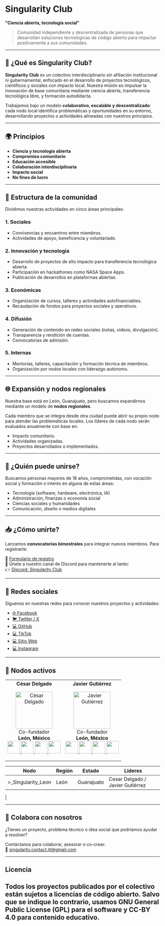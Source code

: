 
# Singularity Club

**"Ciencia abierta, tecnología social"**

> Comunidad independiente y descentralizada de personas que desarrollan soluciones tecnológicas de código abierto para impactar positivamente a sus comunidades.

---

## 📌 ¿Qué es Singularity Club?

**Singularity Club** es un colectivo interdisciplinario sin afiliación institucional ni gubernamental, enfocado en el desarrollo de proyectos tecnológicos, científicos y sociales con impacto local. Nuestra misión es impulsar la innovación de base comunitaria mediante ciencia abierta, transferencia tecnológica libre, y formación autodidacta.

Trabajamos bajo un modelo **colaborativo, escalable y descentralizado**: cada nodo local identifica problemáticas y oportunidades en su entorno, desarrollando proyectos o actividades alineadas con nuestros principios.

---

## 🌍 Principios

- **Ciencia y tecnología abierta**
- **Compromiso comunitario**
- **Educación accesible**
- **Colaboración interdisciplinaria**
- **Impacto social**
- **No fines de lucro**

---

## 🔧 Estructura de la comunidad

Dividimos nuestras actividades en cinco áreas principales:

### 1. Sociales
- Convivencias y encuentros entre miembros.
- Actividades de apoyo, beneficencia y voluntariado.

### 2. Innovación y tecnología
- Desarrollo de proyectos de alto impacto para transferencia tecnológica abierta.
- Participación en hackathones como NASA Space Apps.
- Publicación de desarrollos en plataformas abiertas.

### 3. Económicas
- Organización de cursos, talleres y actividades autofinanciables.
- Recaudación de fondos para proyectos sociales y operativos.

### 4. Difusión
- Generación de contenido en redes sociales (notas, videos, divulgación).
- Transparencia y rendición de cuentas.
- Convocatorias de admisión.

### 5. Internas
- Mentorías, talleres, capacitación y formación técnica de miembros.
- Organización por nodos locales con liderazgo autónomo.

---

## 🌐 Expansión y nodos regionales

Nuestra base está en León, Guanajuato, pero buscamos expandirnos mediante un modelo de **nodos regionales**.

Cada miembro que se integra desde otra ciudad puede abrir su propio nodo para atender las problemáticas locales. Los líderes de cada nodo serán evaluados anualmente con base en:
- Impacto comunitario.
- Actividades organizadas.
- Proyectos desarrollados o implementados.

---

## 👤 ¿Quién puede unirse?

Buscamos personas mayores de 18 años, comprometidas, con vocación social y formación o interés en alguna de estas áreas:
- Tecnología (software, hardware, electrónica, IA)
- Administración, finanzas o economía social
- Ciencias sociales y humanidades
- Comunicación, diseño o medios digitales


---

## 📥 ¿Cómo unirte?

Lanzamos **convocatorias bimestrales** para integrar nuevos miembros. Para registrarte:

📌 [Formulario de registro](https://docs.google.com/forms/d/e/1FAIpQLSdrew1DlFwTqVp17hwkukH1UevBuHt9KiPYyY7ra_gAVfWBuQ/viewform)  
📢 Únete a nuestro canal de Discord para mantenerte al tanto:  
👉 [Discord: Singularity Club](https://discord.com/invite/dc2k9EaJ)

---

## 🔗 Redes sociales

Síguenos en nuestras redes para conocer nuestros proyectos y actividades:

- [🌐 Facebook](https://www.facebook.com/SingularityITL/)
- [🐦 Twitter / X](https://twitter.com/hub_singularity)
- [💻 GitHub](https://github.com/Singularity-MX)
- [💻 TikTok](https://github.com/Singularity-MX)
- [💻 Sitio Web](https://github.com/Singularity-MX)
- [💻 Instagram](https://www.instagram.com/singularity.open)
---

## 👥 Nodos activos

<table align="center">
  <tr align="center">
    <td>
      <strong>César Delgado</strong>
      <p>
        <img src="https://avatars.githubusercontent.com/u/112652221?v=4" height="120" alt="César Delgado">
        <br>Co-fundador
        <br><strong>León, México</strong>
        <br>
        <a href="https://github.com/cessdel">
          <img src="https://img.icons8.com/?size=100&id=CexFs1lac6J7&format=png&color=000000" width="40" />
        </a>
         <a href="https://www.instagram.com/cess.del/">
          <img src=https://img.icons8.com/?size=100&id=Xy10Jcu1L2Su&format=png&color=000000" width="40" />
        </a>
        <a href="https://www.linkedin.com/in/cesar-abraham-delgado-cardona-ba07b61a6">
          <img src="https://img.icons8.com/?size=100&id=13930&format=png&color=000000" width="40"/>
        </a>
        <a href="mailto:cesardelgadocardona@gmail.com">
          <img src="https://img.icons8.com/?size=100&id=P7UIlhbpWzZm&format=png&color=000000" width="40"/>
        </a>
      </p>
    </td>
    <td>
      <strong>Javier Gutiérrez</strong>
      <p>
        <img src="https://avatars.githubusercontent.com/u/50347332?v=4" height="120" alt="Javier Gutiérrez">
        <br>Co-fundador
        <br><strong>León, México</strong>
        <br>
        <a href="https://github.com/ReplacedSpace17">
          <img src="https://img.icons8.com/?size=100&id=CexFs1lac6J7&format=png&color=000000" width="40"/>
        </a>
         <a href="https://www.instagram.com/replacedspace17.py/">
          <img src="https://img.icons8.com/?size=100&id=Xy10Jcu1L2Su&format=png&color=000000" width="40" />
        </a>
        <a href="https://www.linkedin.com/in/replacedspace17/">
          <img src="https://img.icons8.com/?size=100&id=13930&format=png&color=000000" width="40"/>
        </a>
            <a href="mailto:replacedspace17@gmail.com">
          <img src="https://img.icons8.com/?size=100&id=P7UIlhbpWzZm&format=png&color=000000" width="40"/>
        </a>
      </p>
    </td>
  </tr>
</table>

|Nodo     |      Región                      |  Estado  | Líderes
|------------|--------------------------------------|----------|--------|
|    >_Singularity_Leon   |  León     |   Guanajuato   |  Cesar Delgado / Javier Gutiérrez  |
|


---

## 🤝 Colabora con nosotros

¿Tienes un proyecto, problema técnico o idea social que podríamos ayudar a resolver?

Contáctanos para colaborar, asesorar o co-crear:  
📩 singularity.contact.itl@gmail.com


---

## Licencia

Todos los proyectos publicados por el colectivo están sujetos a licencias de código abierto.
Salvo que se indique lo contrario, usamos GNU General Public License (GPL) para el software y CC-BY 4.0 para contenido educativo.
---

